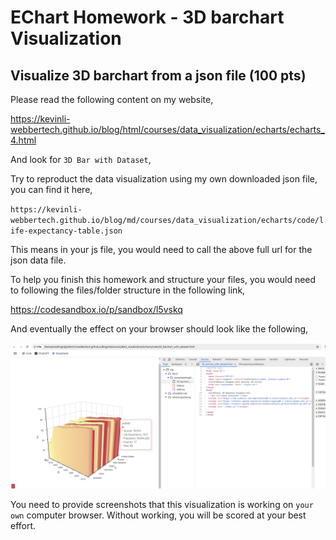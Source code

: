 # EChart Homework - 3D barchart Visualization

## Visualize 3D barchart from a json file (100 pts)

Please read the following content on my website,

https://kevinli-webbertech.github.io/blog/html/courses/data_visualization/echarts/echarts_4.html

And look for `3D Bar with Dataset`,

Try to reproduct the data visualization using my own downloaded json file,
you can find it here,

`https://kevinli-webbertech.github.io/blog/md/courses/data_visualization/echarts/code/life-expectancy-table.json`

This means in your js file, you would need to call the above full url for the json data file.

To help you finish this homework and structure your files, you would need to following the files/folder structure in the following link, 

https://codesandbox.io/p/sandbox/l5vskq

And eventually the effect on your browser should look like the following,

![3D_Bar_Chart.png](3D_Bar_Chart.png)

You need to provide screenshots that this visualization is working on `your own` computer browser.
Without working, you will be scored at your best effort.


